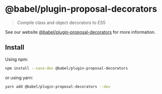 # @babel/plugin-proposal-decorators

> Compile class and object decorators to ES5

See our website [@babel/plugin-proposal-decorators](https://babeljs.io/docs/en/babel-plugin-proposal-decorators) for more information.

## Install

Using npm:

```sh
npm install --save-dev @babel/plugin-proposal-decorators
```

or using yarn:

```sh
yarn add @babel/plugin-proposal-decorators --dev
```
